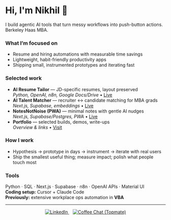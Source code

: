 # Hi, I'm Nikhil 👋
I build agentic AI tools that turn messy workflows into push-button actions. Berkeley Haas MBA.

### What I’m focused on
- Resume and hiring automations with measurable time savings
- Lightweight, habit-friendly productivity apps
- Shipping small, instrumented prototypes and iterating fast

### Selected work
- **AI Resume Tailor** — JD-specific resumes, layout preserved  
  _Python, OpenAI, n8n, Google Docs/Drive_ • [Live](https://www.nikhildevgan.com/AIResume)
- **AI Talent Matcher** — recruiter ↔ candidate matching for MBA grads  
  _Next.js, Supabase, embeddings_ • [Live](https://www.nikhildevgan.com/AITalent)
- **NotesNotNoise (PWA)** — minimal notes with gentle AI nudges  
  _Next.js, Supabase/Postgres, PWA_ • [Live](https://NotesNotNoise.com)
- **Portfolio** — selected builds, demos, write-ups  
  _Overview & links_ • [Visit](https://www.nikhildevgan.com)

### How I work
- Hypothesis → prototype in days → instrument → iterate with real users  
- Ship the smallest useful thing; measure impact; polish what people touch most

### Tools
Python · SQL · Next.js · Supabase · n8n · OpenAI APIs · Material UI  
**Coding setup:** Cursor + Claude Code  
**Previously:** extensive workplace ops automation in **VBA**

---

<!-- Footer: only LinkedIn + Coffee Chat -->
<p align="center">
  <a href="https://www.linkedin.com/in/nikhil_devgan" target="_blank">
    <img alt="LinkedIn" src="https://img.shields.io/badge/LinkedIn-Connect-0077B5?logo=linkedin&logoColor=white">
  </a>
  &nbsp;&nbsp;
  <a href="https://topmate.io/nikhil_devgan" target="_blank">
    <img alt="Coffee Chat (Topmate)" src="https://img.shields.io/badge/Coffee%20Chat-Topmate-111827?logo=calendar&logoColor=white">
  </a>
</p>